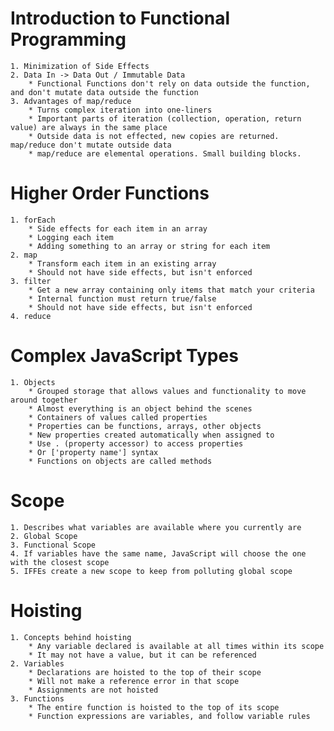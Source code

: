 # Introduction to Functional Programming
	1. Minimization of Side Effects
	2. Data In -> Data Out / Immutable Data
		* Functional Functions don't rely on data outside the function, and don't mutate data outside the function
	3. Advantages of map/reduce
		* Turns complex iteration into one-liners
		* Important parts of iteration (collection, operation, return value) are always in the same place
		* Outside data is not effected, new copies are returned. map/reduce don't mutate outside data
		* map/reduce are elemental operations. Small building blocks.

# Higher Order Functions
	1. forEach
		* Side effects for each item in an array
		* Logging each item
		* Adding something to an array or string for each item
	2. map
		* Transform each item in an existing array
		* Should not have side effects, but isn't enforced
	3. filter
		* Get a new array containing only items that match your criteria
		* Internal function must return true/false
		* Should not have side effects, but isn't enforced
	4. reduce

# Complex JavaScript Types
	1. Objects
		* Grouped storage that allows values and functionality to move around together
		* Almost everything is an object behind the scenes
		* Containers of values called properties
		* Properties can be functions, arrays, other objects
		* New properties created automatically when assigned to
		* Use . (property accessor) to access properties
		* Or ['property name'] syntax
		* Functions on objects are called methods

# Scope
	1. Describes what variables are available where you currently are
	2. Global Scope
	3. Functional Scope
	4. If variables have the same name, JavaScript will choose the one with the closest scope
	5. IFFEs create a new scope to keep from polluting global scope

# Hoisting
	1. Concepts behind hoisting
		* Any variable declared is available at all times within its scope
		* It may not have a value, but it can be referenced
	2. Variables
		* Declarations are hoisted to the top of their scope
		* Will not make a reference error in that scope
		* Assignments are not hoisted
	3. Functions
		* The entire function is hoisted to the top of its scope
		* Function expressions are variables, and follow variable rules
